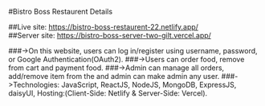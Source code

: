 #Bistro Boss Restaurent Details

##Live site: https://bistro-boss-restaurent-22.netlify.app/ <br/>
##Server site: https://bistro-boss-server-two-gilt.vercel.app/ <br/>

###->On this website, users can log in/register using username, password, or Google Authentication(OAuth2).
###->Users can order food, remove from cart and payment food.
###->Admin can manage all orders, add/remove item from the and admin can make admin any user.
###->Technologies: JavaScript, ReactJS, NodeJS, MongoDB, ExpressJS, daisyUI, Hosting:(Client-Side: Netlify & Server-Side: Vercel).
